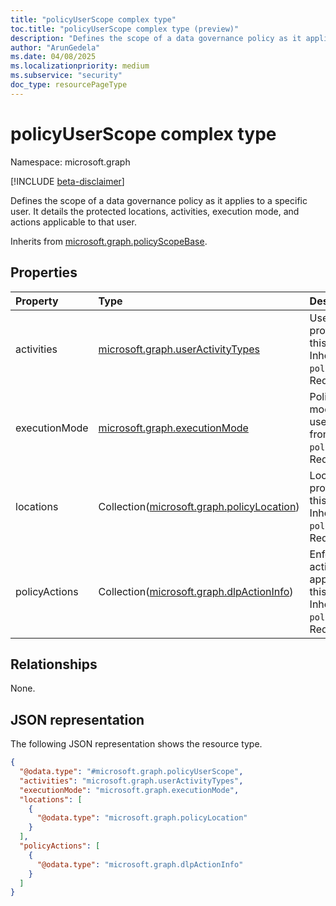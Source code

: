 ```yaml
---
title: "policyUserScope complex type"
toc.title: "policyUserScope complex type (preview)"
description: "Defines the scope of a data governance policy as it applies to a specific user."
author: "ArunGedela"
ms.date: 04/08/2025
ms.localizationpriority: medium
ms.subservice: "security"
doc_type: resourcePageType
---
```


# policyUserScope complex type

Namespace: microsoft.graph

[!INCLUDE [beta-disclaimer](../../includes/beta-disclaimer.md)]

Defines the scope of a data governance policy as it applies to a specific user. It details the protected locations, activities, execution mode, and actions applicable to that user.

Inherits from [microsoft.graph.policyScopeBase](../resources/policyscopebase.md).

## Properties

|Property|Type|Description|
|:---|:---|:---|
|activities|[microsoft.graph.userActivityTypes](../resources/useractivitytypes.md)|User activities protected for this user. Inherited from `policyScopeBase`. Required.|
|executionMode|[microsoft.graph.executionMode](../resources/executionmode.md)|Policy execution mode for this user. Inherited from `policyScopeBase`. Required.|
|locations|Collection([microsoft.graph.policyLocation](../resources/policylocation.md))|Locations protected for this user. Inherited from `policyScopeBase`. Required.|
|policyActions|Collection([microsoft.graph.dlpActionInfo](../resources/dlpactioninfo.md))|Enforcement actions applicable to this user. Inherited from `policyScopeBase`. Required.|

## Relationships

None.

## JSON representation

The following JSON representation shows the resource type.
<!-- {
  "blockType": "resource",
  "baseType": "microsoft.graph.policyScopeBase",
  "@odata.type": "microsoft.graph.policyUserScope"
}
-->
``` json
{
  "@odata.type": "#microsoft.graph.policyUserScope",
  "activities": "microsoft.graph.userActivityTypes",
  "executionMode": "microsoft.graph.executionMode",
  "locations": [
    {
      "@odata.type": "microsoft.graph.policyLocation"
    }
  ],
  "policyActions": [
    {
      "@odata.type": "microsoft.graph.dlpActionInfo"
    }
  ]
}
```
